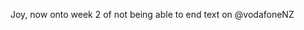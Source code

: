 <!--
id: 2085510077
link: http://kevinisom.info/post/2085510077/joy-now-onto-week-2-of-not-being-able-to-end-text
slug: joy-now-onto-week-2-of-not-being-able-to-end-text
date: Sat Dec 04 2010 10:58:25 GMT+1300 (NZDT)
raw: {"blog_name":"kevinisom","id":2085510077,"post_url":"http://kevinisom.info/post/2085510077/joy-now-onto-week-2-of-not-being-able-to-end-text","slug":"joy-now-onto-week-2-of-not-being-able-to-end-text","type":"text","date":"2010-12-03 21:58:25 GMT","timestamp":1291413505,"state":"published","format":"html","reblog_key":"l91i0M8a","tags":[],"short_url":"http://tmblr.co/Zw68Yy1yJbkz","highlighted":[],"feed_item":"http://twitter.com/kev_nz/statuses/10768832641630209","from_feed_id":650289,"note_count":0,"title":null,"body":"<p>Joy, now onto week 2 of not being able to end text on @vodafoneNZ</p>"}
publish: 2010-12-04
tags: 
title: null
-->


Joy, now onto week 2 of not being able to end text on @vodafoneNZ


